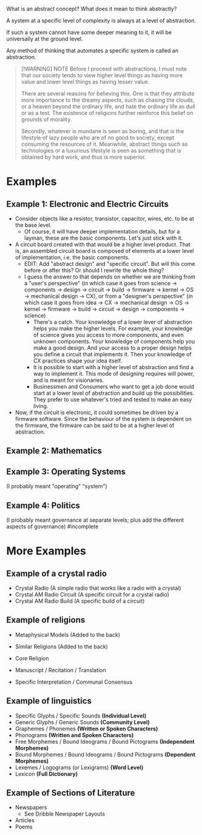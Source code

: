 What is an abstract concept? What does it mean to think abstractly?

A system at a specific level of complexity is always at a level of abstraction.

If such a system cannot have some deeper meaning to it, it will be universally at the ground level.

Any method of thinking that automates a specific system is called an abstraction.

> [!WARNING] NOTE
> Before I proceed with abstractions, I must note that our society tends to view higher level things as having more value and lower level things as having lesser value.
> 
> There are several reasons for believing this. One is that they attribute more importance to the dreamy aspects, such as chasing the clouds, or a heaven beyond the ordinary life, and hate the ordinary life as dull or as a test. The existence of religions further reinforce this belief on grounds of morality.
> 
> Secondly, whatever is mundane is seen as boring, and that is the lifestyle of lazy people who are of no good to society, except consuming the resources of it. Meanwhile, abstract things such as technologies or a luxurious lifestyle is seen as something that is obtained by hard work, and thus is more superior.

# Examples
## Example 1: Electronic and Electric Circuits
- Consider objects like a resistor, transistor, capacitor, wires, etc. to be at the base level.
	- Of course, it will have deeper implementation details, but for a layman, these are the basic components. Let's just stick with it.
- A circuit board created with that would be a higher level product. That is, an assembled circuit board is composed of elements at a lower level of implementation, i.e. the basic components.
	- EDIT: Add "abstract design" and "specific circuit". But will this come before or after this? Or should I rewrite the whole thing?
	- I guess the answer to that depends on whether we are thinking from a "user's perspective" (in which case it goes from science -> components -> design -> circuit -> build -> firmware -> kernel -> OS -> mechanical design -> CX), or from a "designer's perspective" (in which case it goes from idea -> CX -> mechanical design -> OS -> kernel -> firmware -> build -> circuit -> design -> components -> science)
		- There's a catch. Your knowledge of a lower lever of abstraction helps you make the higher levels. For example, your knowledge of science gives you access to more components, and even unknown components. Your knowledge of components help you make a good design. And your access to a proper design helps you define a circuit that implements it. Then your knowledge of CX practices shape your idea itself.
		- It is possible to start with a higher level of abstraction and find a way to implement it. This mode of designing requires will power, and is meant for visionaries.
		- Businessmen and Consumers who want to get a job done would start at a lower level of abstraction and build up the possibilities. They prefer to use whatever's tried and tested to make an easy living.
- Now, if the circuit is electronic, it could sometimes be driven by a firmware software. Since the behaviour of the system is dependent on the firmware, the firmware can be said to be at a higher level of abstraction.
## Example 2: Mathematics

## Example 3: Operating Systems
(I probably meant "operating" "system")

## Example 4: Politics
(I probably meant governance at separate levels; plus add the different aspects of governance)
#incomplete

# More Examples
## Example of a crystal radio
- Crystal Radio (A simple radio that works like a radio with a crystal)
- Crystal AM Radio Circuit (A specific circuit for a crystal radio)
- Crystal AM Radio Build (A specific build of a circuit)
## Example of religions
- Metaphysical Models (Added to the back)
- Similar Religions (Added to the back)

- Core Religion
- Manuscript / Recitation / Translation
- Specific Interpretation / Communal Consensus
## Example of linguistics
- Specific Glyphs / Specific Sounds **(Individual Level)**
- Generic Glyphs / Generic Sounds **(Community Level)**
- Graphemes / Phonemes **(Written or Spoken Characters)**
- Phonograms **(Written and Spoken Characters)**
- Free Morphemes / Bound Ideograms / Bound Pictograms **(Independent Morphemes)**
- Bound Morphemes / Bound Ideograms / Bound Pictograms **(Dependent Morphemes)**
- Lexemes / Logograms (or Lexigrams) **(Word Level)**
- Lexicon **(Full Dictionary)**
## Example of Sections of Literature
- Newspapers
	- See Dribble Newspaper Layouts
- Articles
- Poems